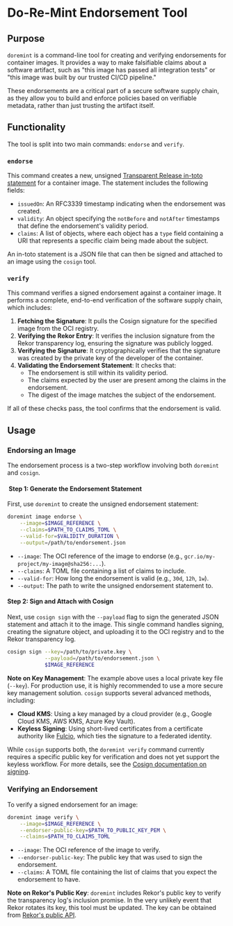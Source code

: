 # Do-Re-Mint Endorsement Tool

## Purpose

`doremint` is a command-line tool for creating and verifying endorsements for
container images. It provides a way to make falsifiable claims about a software
artifact, such as "this image has passed all integration tests" or "this image
was built by our trusted CI/CD pipeline."

These endorsements are a critical part of a secure software supply chain, as
they allow you to build and enforce policies based on verifiable metadata,
rather than just trusting the artifact itself.

## Functionality

The tool is split into two main commands: `endorse` and `verify`.

### `endorse`

This command creates a new, unsigned
[Transparent Release in-toto statement](https://project-oak.github.io/oak/tr/endorsement/v1)
for a container image. The statement includes the following fields:

- `issuedOn`: An RFC3339 timestamp indicating when the endorsement was created.
- `validity`: An object specifying the `notBefore` and `notAfter` timestamps
  that define the endorsement's validity period.
- `claims`: A list of objects, where each object has a `type` field containing a
  URI that represents a specific claim being made about the subject.

An in-toto statement is a JSON file that can then be signed and attached to an
image using the `cosign` tool.

### `verify`

This command verifies a signed endorsement against a container image. It
performs a complete, end-to-end verification of the software supply chain, which
includes:

1. **Fetching the Signature**: It pulls the Cosign signature for the specified
   image from the OCI registry.
2. **Verifying the Rekor Entry**: It verifies the inclusion signature from the
   Rekor transparency log, ensuring the signature was publicly logged.
3. **Verifying the Signature**: It cryptographically verifies that the signature
   was created by the private key of the developer of the container.
4. **Validating the Endorsement Statement**: It checks that:
   - The endorsement is still within its validity period.
   - The claims expected by the user are present among the claims in the
     endorsement.
   - The digest of the image matches the subject of the endorsement.

If all of these checks pass, the tool confirms that the endorsement is valid.

## Usage

### Endorsing an Image

The endorsement process is a two-step workflow involving both `doremint` and
`cosign`.

####  Step 1: Generate the Endorsement Statement

First, use `doremint` to create the unsigned endorsement statement:

```bash
doremint image endorse \
    --image=$IMAGE_REFERENCE \
    --claims=$PATH_TO_CLAIMS_TOML \
    --valid-for=$VALIDITY_DURATION \
    --output=/path/to/endorsement.json
```

- `--image`: The OCI reference of the image to endorse (e.g.,
  `gcr.io/my-project/my-image@sha256:...`).
- `--claims`: A TOML file containing a list of claims to include.
- `--valid-for`: How long the endorsement is valid (e.g., `30d`, `12h`, `1w`).
- `--output`: The path to write the unsigned endorsement statement to.

#### Step 2: Sign and Attach with Cosign

Next, use `cosign sign` with the `--payload` flag to sign the generated JSON
statement and attach it to the image. This single command handles signing,
creating the signature object, and uploading it to the OCI registry and to the
Rekor transparency log.

```bash
cosign sign --key=/path/to/private.key \
            --payload=/path/to/endorsement.json \
            $IMAGE_REFERENCE
```

**Note on Key Management**: The example above uses a local private key file
(`--key`). For production use, it is highly recommended to use a more secure key
management solution. `cosign` supports several advanced methods, including:

- **Cloud KMS**: Using a key managed by a cloud provider (e.g., Google Cloud
  KMS, AWS KMS, Azure Key Vault).
- **Keyless Signing**: Using short-lived certificates from a certificate
  authority like [Fulcio](https://www.sigstore.net/fulcio/overview), which ties
  the signature to a federated identity.

While `cosign` supports both, the `doremint verify` command currently requires a
specific public key for verification and does not yet support the keyless
workflow. For more details, see the
[Cosign documentation on signing](https://docs.sigstore.dev/cosign/signing).

### Verifying an Endorsement

To verify a signed endorsement for an image:

```bash
doremint image verify \
    --image=$IMAGE_REFERENCE \
    --endorser-public-key=$PATH_TO_PUBLIC_KEY_PEM \
    --claims=$PATH_TO_CLAIMS_TOML
```

- `--image`: The OCI reference of the image to verify.
- `--endorser-public-key`: The public key that was used to sign the endorsement.
- `--claims`: A TOML file containing the list of claims that you expect the
  endorsement to have.

**Note on Rekor's Public Key**: `doremint` includes Rekor's public key to verify
the transparency log's inclusion promise. In the very unlikely event that Rekor
rotates its key, this tool must be updated. The key can be obtained from
[Rekor's public API](https://rekor.sigstore.dev/api/v1/log/publicKey).
